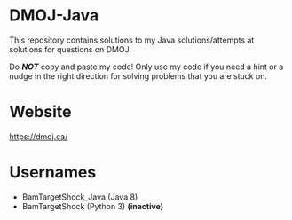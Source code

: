 # DMOJ-Java
This repository contains solutions to my Java solutions/attempts at solutions for questions on DMOJ. 

Do ***NOT*** copy and paste my code! Only use my code if you need a hint or a nudge in the right direction for solving problems that you are stuck on.

# Website
https://dmoj.ca/

# Usernames
 - BamTargetShock_Java (Java 8)
 - BamTargetShock (Python 3) **(inactive)**
